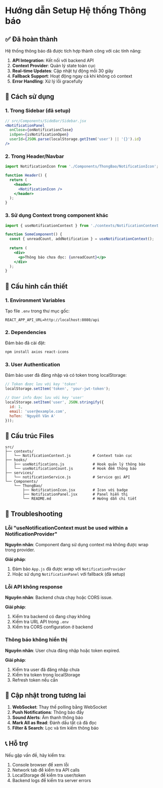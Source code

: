 # Hướng dẫn Setup Hệ thống Thông báo

## ✅ Đã hoàn thành

Hệ thống thông báo đã được tích hợp thành công với các tính năng:

1. **API Integration**: Kết nối với backend API
2. **Context Provider**: Quản lý state toàn cục
3. **Real-time Updates**: Cập nhật tự động mỗi 30 giây
4. **Fallback Support**: Hoạt động ngay cả khi không có context
5. **Error Handling**: Xử lý lỗi gracefully

## 🚀 Cách sử dụng

### 1. Trong Sidebar (đã setup)
```jsx
// src/Components/SideBar/Sidebar.jsx
<NotificationPanel 
  onClose={onNotificationClose} 
  isOpen={isNotificationOpen} 
  userId={JSON.parse(localStorage.getItem('user') || '{}').id}
/>
```

### 2. Trong Header/Navbar
```jsx
import NotificationIcon from './Components/ThongBao/NotificationIcon';

function Header() {
  return (
    <header>
      <NotificationIcon />
    </header>
  );
}
```

### 3. Sử dụng Context trong component khác
```jsx
import { useNotificationContext } from './contexts/NotificationContext';

function SomeComponent() {
  const { unreadCount, addNotification } = useNotificationContext();
  
  return (
    <div>
      <p>Thông báo chưa đọc: {unreadCount}</p>
    </div>
  );
}
```

## 🔧 Cấu hình cần thiết

### 1. Environment Variables
Tạo file `.env` trong thư mục gốc:
```env
REACT_APP_API_URL=http://localhost:8080/api
```

### 2. Dependencies
Đảm bảo đã cài đặt:
```bash
npm install axios react-icons
```

### 3. User Authentication
Đảm bảo user đã đăng nhập và có token trong localStorage:
```javascript
// Token được lưu với key 'token'
localStorage.setItem('token', 'your-jwt-token');

// User info được lưu với key 'user'
localStorage.setItem('user', JSON.stringify({
  id: 1,
  email: 'user@example.com',
  hoTen: 'Nguyễn Văn A'
}));
```

## 📁 Cấu trúc Files

```
src/
├── contexts/
│   └── NotificationContext.js          # Context toàn cục
├── hooks/
│   ├── useNotifications.js             # Hook quản lý thông báo
│   └── useNotificationCount.js         # Hook đếm thông báo
├── services/
│   └── notificationService.js          # Service gọi API
└── Components/
    └── ThongBao/
        ├── NotificationIcon.jsx        # Icon với badge
        ├── NotificationPanel.jsx       # Panel hiển thị
        └── README.md                   # Hướng dẫn chi tiết
```

## 🐛 Troubleshooting

### Lỗi "useNotificationContext must be used within a NotificationProvider"

**Nguyên nhân**: Component đang sử dụng context mà không được wrap trong provider.

**Giải pháp**: 
1. Đảm bảo `App.js` đã được wrap với `NotificationProvider`
2. Hoặc sử dụng `NotificationPanel` với fallback (đã setup)

### Lỗi API không response

**Nguyên nhân**: Backend chưa chạy hoặc CORS issue.

**Giải pháp**:
1. Kiểm tra backend có đang chạy không
2. Kiểm tra URL API trong `.env`
3. Kiểm tra CORS configuration ở backend

### Thông báo không hiển thị

**Nguyên nhân**: User chưa đăng nhập hoặc token expired.

**Giải pháp**:
1. Kiểm tra user đã đăng nhập chưa
2. Kiểm tra token trong localStorage
3. Refresh token nếu cần

## 🔄 Cập nhật trong tương lai

1. **WebSocket**: Thay thế polling bằng WebSocket
2. **Push Notifications**: Thông báo đẩy
3. **Sound Alerts**: Âm thanh thông báo
4. **Mark All as Read**: Đánh dấu tất cả đã đọc
5. **Filter & Search**: Lọc và tìm kiếm thông báo

## 📞 Hỗ trợ

Nếu gặp vấn đề, hãy kiểm tra:
1. Console browser để xem lỗi
2. Network tab để kiểm tra API calls
3. LocalStorage để kiểm tra user/token
4. Backend logs để kiểm tra server errors 